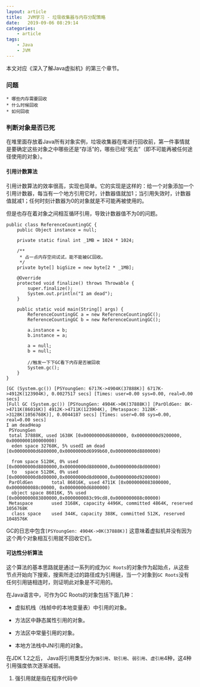 ```yaml
---
layout: article
title:	JVM学习 - 垃圾收集器与内存分配策略
date:	2019-09-06 08:29:14
categories:
    - article
tags:
    - Java
    - JVM
---
```


本文对应《深入了解Java虚拟机》的第三个章节。

### 问题

    * 哪些内存需要回收
    * 什么时候回收
    * 如何回收

### 判断对象是否已死

在堆里面存放着Java所有对象实例，垃圾收集器在堆进行回收前，第一件事情就是要确定这些对象之中哪些还是“存活”的，哪些已经“死去”（即不可能再被任何途径使用的对象）。

#### 引用计数算法

引用计数算法的效率很高，实现也简单。它的实现是这样的：给一个对象添加一个引用计数器，每当有一个地方引用它时，计数器值就加1；当引用失效时，计数器值就减1；任何时刻计数器为0的对象就是不可能再被使用的。

但是也存在着对象之间相互循环引用，导致计数器值不为0的问题。

~~~shell
public class ReferenceCountingGC {
    public Object instance = null;

    private static final int _1MB = 1024 * 1024;

    /**
     * 占一点内存空间试试，能不能被GC回收。
     */
    private byte[] bigSize = new byte[2 * _1MB];

    @Override
    protected void finalize() throws Throwable {
        super.finalize();
        System.out.println("I am dead");
    }

    public static void main(String[] args) {
        ReferenceCountingGC a = new ReferenceCountingGC();
        ReferenceCountingGC b = new ReferenceCountingGC();

        a.instance = b;
        b.instance = a;

        a = null;
        b = null;

        //触发一下下GC看下内存是否被回收
        System.gc();
    }
}
~~~

~~~text
[GC (System.gc()) [PSYoungGen: 6717K->4904K(37888K)] 6717K->4912K(123904K), 0.0027517 secs] [Times: user=0.00 sys=0.00, real=0.00 secs] 
[Full GC (System.gc()) [PSYoungGen: 4904K->0K(37888K)] [ParOldGen: 8K->4711K(86016K)] 4912K->4711K(123904K), [Metaspace: 3128K->3128K(1056768K)], 0.0044187 secs] [Times: user=0.08 sys=0.00, real=0.00 secs] 
I am deadHeap
 PSYoungGen     
 total 37888K, used 1638K [0x00000000d6800000, 0x00000000d9200000, 0x0000000100000000)
  eden space 32768K, 5% usedI am dead [0x00000000d6800000,0x00000000d6999b60,0x00000000d8800000)

  from space 5120K, 0% used [0x00000000d8800000,0x00000000d8800000,0x00000000d8d00000)
  to   space 5120K, 0% used [0x00000000d8d00000,0x00000000d8d00000,0x00000000d9200000)
 ParOldGen       total 86016K, used 4711K [0x0000000083800000, 0x0000000088c00000, 0x00000000d6800000)
  object space 86016K, 5% used [0x0000000083800000,0x0000000083c99cd8,0x0000000088c00000)
 Metaspace       used 3168K, capacity 4496K, committed 4864K, reserved 1056768K
  class space    used 344K, capacity 388K, committed 512K, reserved 1048576K
~~~

GC的日志中包含`[PSYoungGen: 4904K->0K(37888K)]` 这意味着虚拟机并没有因为这个两个对象相互引用就不回收它们。

#### 可达性分析算法

这个算法的基本思路就是通过一系列的成为`GC Roots`的对象作为起始点，从这些节点开始向下搜索，搜索所走过的路径成为引用链，当一个对象到`GC Roots`没有任何引用链相连时，则证明此对象是不可用的。

在Java语言中，可作为GC Roots的对象包括下面几种：

* 虚拟机栈（栈帧中的本地变量表）中引用的对象。

* 方法区中静态属性引用的对象。

* 方法区中常量引用的对象。

* 本地方法栈中JNI引用的对象。

在JDK 1.2之后， Java将引用类型分为`强引用`、`软引用`、`弱引用`、`虚引用`4种，这4种引用强度依次逐渐减弱。

1. 强引用就是指在程序代码中